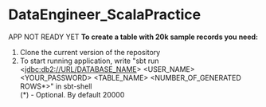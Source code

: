 # DataEngineer_ScalaPractice
APP NOT READY YET
<b>To create a table with 20k sample records you need:</b>
1) Clone the current version of the repository
2) To start running application, write "sbt run <<jdbc:db2://URL/DATABASE_NAME>> <USER_NAME> <YOUR_PASSWORD> <TABLE_NAME> <NUMBER_OF_GENERATED ROWS*>" in sbt-shell
   <br>
(*) - Optional. By default 20000
 
 

